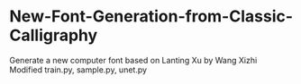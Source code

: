 # New-Font-Generation-from-Classic-Calligraphy
Generate a new computer font based on Lanting Xu by Wang Xizhi <br>
Modified train.py, sample.py, unet.py
